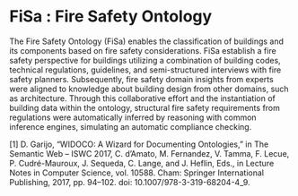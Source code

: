 # FiSa : Fire Safety Ontology

The Fire Safety Ontology (FiSa) enables the classification of buildings and its components based on fire safety
 considerations. FiSa establish a fire safety perspective for buildings utilizing a combination of building codes, technical
  regulations, guidelines, and semi-structured interviews with fire safety planners. Subsequently, fire safety domain insights 
  from experts were aligned to knowledge about building design from other domains, such as architecture. Through this 
  collaborative effort and the instantiation of building data within the ontology, structural fire safety requirements from 
  regulations were automatically inferred by reasoning with common inference engines, simulating an automatic compliance 
  checking.


[1]	D. Garijo, “WIDOCO: A Wizard for Documenting Ontologies,” in The Semantic Web – ISWC 2017,
C. d’Amato, M. Fernandez, V. Tamma, F. Lecue, P. Cudré-Mauroux, J. Sequeda, C. Lange, and J. Heflin,
Eds., in Lecture Notes in Computer Science, vol. 10588. Cham: Springer International Publishing, 2017,
pp. 94–102. doi: 10.1007/978-3-319-68204-4_9.